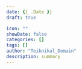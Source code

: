 ```yaml
---
date: {{ .Date }}
draft: true

icon: ""
showDate: false
categories: []
tags: []
author: "Teiknikal_Domain"
description: summary
---
```


